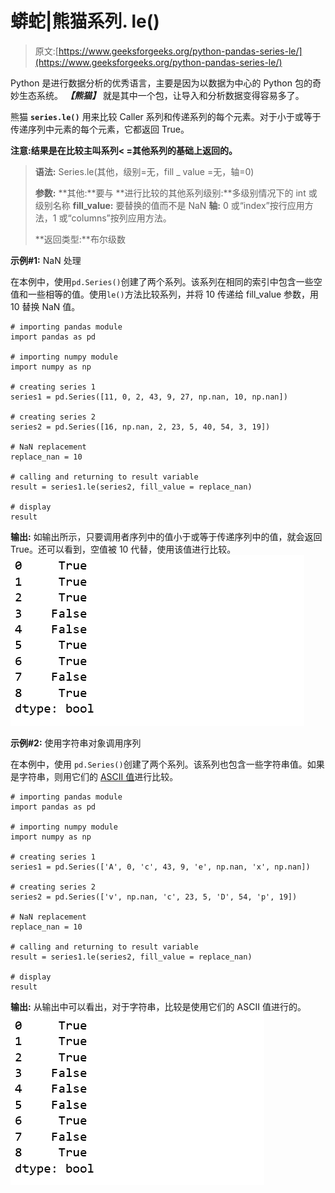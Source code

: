 # 蟒蛇|熊猫系列. le()

> 原文:[https://www.geeksforgeeks.org/python-pandas-series-le/](https://www.geeksforgeeks.org/python-pandas-series-le/)

Python 是进行数据分析的优秀语言，主要是因为以数据为中心的 Python 包的奇妙生态系统。 ***【熊猫】*** 就是其中一个包，让导入和分析数据变得容易多了。

熊猫 **`series.le()`** 用来比较 Caller 系列和传递系列的每个元素。对于小于或等于传递序列中元素的每个元素，它都返回 True。

**注意:**结果是在比较主叫**系列< =其他系列的基础上返回的。**

> **语法:** Series.le(其他，级别=无，fill _ value =无，轴=0)
> 
> **参数:**
> **其他:**要与
> **进行比较的其他系列级别:**多级别情况下的 int 或级别名称
> **fill_value:** 要替换的值而不是 NaN
> **轴:** 0 或“index”按行应用方法，1 或“columns”按列应用方法。
> 
> **返回类型:**布尔级数

**示例#1:** NaN 处理

在本例中，使用`pd.Series()`创建了两个系列。该系列在相同的索引中包含一些空值和一些相等的值。使用`le()`方法比较系列，并将 10 传递给 fill_value 参数，用 10 替换 NaN 值。

```
# importing pandas module  
import pandas as pd  

# importing numpy module 
import numpy as np 

# creating series 1 
series1 = pd.Series([11, 0, 2, 43, 9, 27, np.nan, 10, np.nan]) 

# creating series 2 
series2 = pd.Series([16, np.nan, 2, 23, 5, 40, 54, 3, 19]) 

# NaN replacement
replace_nan = 10

# calling and returning to result variable
result = series1.le(series2, fill_value = replace_nan)

# display 
result 
```

**输出:**
如输出所示，只要调用者序列中的值小于或等于传递序列中的值，就会返回 True。还可以看到，空值被 10 代替，使用该值进行比较。
![](img/31a433085a5783dc263bc7b675f37667.png)

**示例#2:** 使用字符串对象调用序列

在本例中，使用 `pd.Series()`创建了两个系列。该系列也包含一些字符串值。如果是字符串，则用它们的 [ASCII 值](https://www.geeksforgeeks.org/ascii-in-python/)进行比较。

```
# importing pandas module  
import pandas as pd  

# importing numpy module 
import numpy as np 

# creating series 1 
series1 = pd.Series(['A', 0, 'c', 43, 9, 'e', np.nan, 'x', np.nan]) 

# creating series 2 
series2 = pd.Series(['v', np.nan, 'c', 23, 5, 'D', 54, 'p', 19]) 

# NaN replacement
replace_nan = 10

# calling and returning to result variable
result = series1.le(series2, fill_value = replace_nan)

# display 
result 
```

**输出:**
从输出中可以看出，对于字符串，比较是使用它们的 ASCII 值进行的。
![](img/8128b85b76235a5c361f1f29c33e5c43.png)